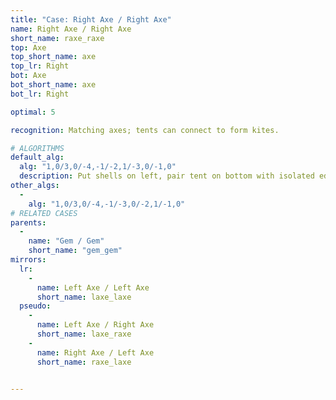 ```yaml
---
title: "Case: Right Axe / Right Axe"
name: Right Axe / Right Axe
short_name: raxe_raxe
top: Axe
top_short_name: axe
top_lr: Right
bot: Axe
bot_short_name: axe
bot_lr: Right

optimal: 5

recognition: Matching axes; tents can connect to form kites.

# ALGORITHMS
default_alg:
  alg: "1,0/3,0/-4,-1/-2,1/-3,0/-1,0"
  description: Put shells on left, pair tent on bottom with isolated edge on top.
other_algs:
  -
    alg: "1,0/3,0/-4,-1/-3,0/-2,1/-1,0"
# RELATED CASES
parents:
  -
    name: "Gem / Gem"
    short_name: "gem_gem"
mirrors:
  lr:
    -
      name: Left Axe / Left Axe
      short_name: laxe_laxe
  pseudo:
    -
      name: Left Axe / Right Axe
      short_name: laxe_raxe
    -
      name: Right Axe / Left Axe
      short_name: raxe_laxe


---
```



